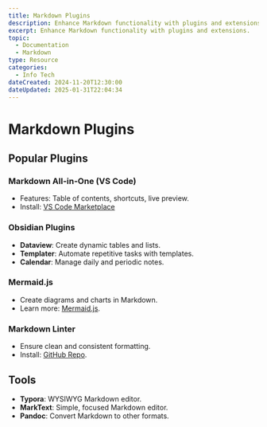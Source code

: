```yaml
---
title: Markdown Plugins
description: Enhance Markdown functionality with plugins and extensions.
excerpt: Enhance Markdown functionality with plugins and extensions.
topic:
  - Documentation
  - Markdown
type: Resource
categories:
  - Info Tech
dateCreated: 2024-11-20T12:30:00
dateUpdated: 2025-01-31T22:04:34
---
```

# Markdown Plugins
## Popular Plugins
### Markdown All-in-One (VS Code)
- Features: Table of contents, shortcuts, live preview.
- Install: [VS Code Marketplace](https://marketplace.visualstudio.com/items?itemName=yzhang.markdown-all-in-one)

### Obsidian Plugins
- **Dataview**: Create dynamic tables and lists.
- **Templater**: Automate repetitive tasks with templates.
- **Calendar**: Manage daily and periodic notes.

### Mermaid.js
- Create diagrams and charts in Markdown.
- Learn more: [Mermaid.js](https://mermaid-js.github.io/).

### Markdown Linter
- Ensure clean and consistent formatting.
- Install: [GitHub Repo](https://github.com/DavidAnson/markdownlint).

## Tools
- **Typora**: WYSIWYG Markdown editor.
- **MarkText**: Simple, focused Markdown editor.
- **Pandoc**: Convert Markdown to other formats.
